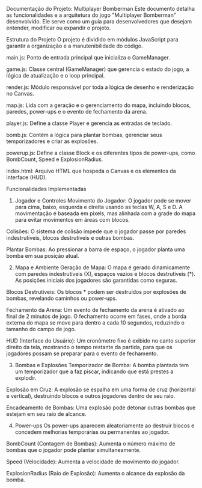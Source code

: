 Documentação do Projeto: Multiplayer Bomberman
Este documento detalha as funcionalidades e a arquitetura do jogo "Multiplayer Bomberman" desenvolvido. Ele serve como um guia para desenvolvedores que desejam entender, modificar ou expandir o projeto.

Estrutura do Projeto
O projeto é dividido em módulos JavaScript para garantir a organização e a manutenibilidade do código.

main.js: Ponto de entrada principal que inicializa o GameManager.

game.js: Classe central (GameManager) que gerencia o estado do jogo, a lógica de atualização e o loop principal.

render.js: Módulo responsável por toda a lógica de desenho e renderização no Canvas.

map.js: Lida com a geração e o gerenciamento do mapa, incluindo blocos, paredes, power-ups e o evento de fechamento da arena.

player.js: Define a classe Player e gerencia as entradas de teclado.

bomb.js: Contém a lógica para plantar bombas, gerenciar seus temporizadores e criar as explosões.

powerup.js: Define a classe Block e os diferentes tipos de power-ups, como BombCount, Speed e ExplosionRadius.

index.html: Arquivo HTML que hospeda o Canvas e os elementos da interface (HUD).

Funcionalidades Implementadas
1. Jogador e Controles
Movimento do Jogador: O jogador pode se mover para cima, baixo, esquerda e direita usando as teclas W, A, S e D. A movimentação é baseada em pixels, mas alinhada com a grade do mapa para evitar movimentos em áreas com blocos.

Colisões: O sistema de colisão impede que o jogador passe por paredes indestrutíveis, blocos destrutíveis e outras bombas.

Plantar Bombas: Ao pressionar a barra de espaço, o jogador planta uma bomba em sua posição atual.

2. Mapa e Ambiente
Geração de Mapa: O mapa é gerado dinamicamente com paredes indestrutíveis (X), espaços vazios e blocos destrutíveis (*). As posições iniciais dos jogadores são garantidas como seguras.

Blocos Destrutíveis: Os blocos * podem ser destruídos por explosões de bombas, revelando caminhos ou power-ups.

Fechamento da Arena: Um evento de fechamento da arena é ativado ao final de 2 minutos de jogo. O fechamento ocorre em fases, onde a borda externa do mapa se move para dentro a cada 10 segundos, reduzindo o tamanho do campo de jogo.

HUD (Interface do Usuário): Um cronômetro fixo é exibido no canto superior direito da tela, mostrando o tempo restante da partida, para que os jogadores possam se preparar para o evento de fechamento.

3. Bombas e Explosões
Temporizador de Bomba: A bomba plantada tem um temporizador que a faz piscar, indicando que está prestes a explodir.

Explosão em Cruz: A explosão se espalha em uma forma de cruz (horizontal e vertical), destruindo blocos e outros jogadores dentro de seu raio.

Encadeamento de Bombas: Uma explosão pode detonar outras bombas que estejam em seu raio de alcance.

4. Power-ups
Os power-ups aparecem aleatoriamente ao destruir blocos e concedem melhorias temporárias ou permanentes ao jogador.

BombCount (Contagem de Bombas): Aumenta o número máximo de bombas que o jogador pode plantar simultaneamente.

Speed (Velocidade): Aumenta a velocidade de movimento do jogador.

ExplosionRadius (Raio de Explosão): Aumenta o alcance da explosão da bomba.